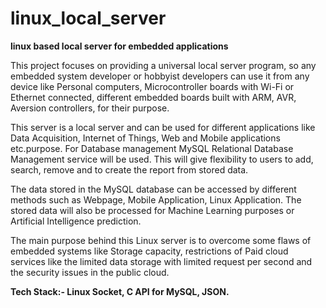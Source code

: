 # linux_local_server
**linux based local server for embedded applications**

This project focuses on providing a universal local server program, so any embedded system developer or hobbyist developers can use it from any device like Personal computers, Microcontroller boards with Wi-Fi or Ethernet connected, different embedded boards built with ARM, AVR, Aversion controllers, for their purpose. 

This server is a local server and can be used for different applications like Data Acquisition, Internet of Things, Web and Mobile applications etc.purpose.
 For Database management MySQL Relational Database Management service will be used. This will give flexibility to users to add, search, remove and to create the report from stored data. 
 
 The data stored in the MySQL database can be accessed by different methods such as Webpage, Mobile Application, Linux Application. The stored data will also be processed for Machine Learning purposes or Artificial Intelligence prediction. 
 
 The main purpose behind this Linux server is to overcome some flaws of embedded systems like Storage capacity, restrictions of Paid cloud services like the limited data storage with limited request per second and the security issues in the public cloud. 

**Tech Stack:- Linux Socket, C API for MySQL, JSON.**
